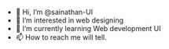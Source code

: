 - 👋 Hi, I’m @sainathan-UI
- 👀 I’m interested in web designing
- 🌱 I’m currently learning Web development UI
- 📫 How to reach me will tell.

<!---
sainathan-UI/sainathan-UI is a ✨ special ✨ repository because its `README.md` (this file) appears on your GitHub profile.
You can click the Preview link to take a look at your changes.
--->
